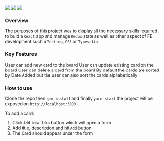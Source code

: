 <div>
<img align="left" src="https://img.shields.io/badge/react-%2320232a.svg?style=for-the-badge&logo=react&logoColor=%2361DAFB" />
<img align="left" src="https://img.shields.io/badge/typescript-%23007ACC.svg?style=for-the-badge&logo=typescript&logoColor=white" />
<img align="left" src="https://img.shields.io/badge/redux-%23593d88.svg?style=for-the-badge&logo=redux&logoColor=white" />
<div />
<br>

### Overview

The purposes of this project was to display all the necessary skills required to buld a `React` app and manage `Redux` state as well as other aspect of FE development such a `Testing`, `CSS` or `Typesctip`

### Key Features

User can add new card to the board
User can update existing card on the board
User can delete a card from the board
By default the cards are sorted by Date Added but the user can also sort the cards alphabetically

### How to use

Clone the repo then `npm install` and finally `yarn start` the project will be exposed on `http://localhost:3000`

To add a card: 
  1. Click `Add New Idea` button which will open a form
  2. Add title, description and hit `Add` button
  3. The Card should appear under the form
 
